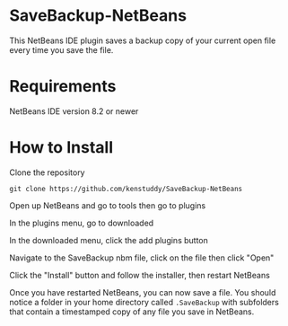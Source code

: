 # SaveBackup-NetBeans
This NetBeans IDE plugin saves a backup copy of your current open file every time you save the file.

# Requirements
NetBeans IDE version 8.2 or newer

# How to Install
Clone the repository

``
git clone https://github.com/kenstuddy/SaveBackup-NetBeans
``

Open up NetBeans and go to tools then go to plugins

In the plugins menu, go to downloaded

In the downloaded menu, click the add plugins button

Navigate to the SaveBackup nbm file, click on the file then click "Open"

Click the "Install" button and follow the installer, then restart NetBeans

Once you have restarted NetBeans, you can now save a file. You should notice a folder in your home directory called ```.SaveBackup``` with subfolders that contain a timestamped copy of any file you save in NetBeans.
